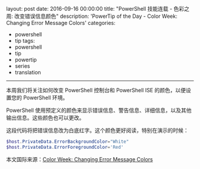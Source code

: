 ﻿layout: post
date: 2016-09-16 00:00:00
title: "PowerShell 技能连载 - 色彩之周: 改变错误信息颜色"
description: 'PowerTip of the Day - Color Week: Changing Error Message Colors'
categories:
- powershell
- tip
tags:
- powershell
- tip
- powertip
- series
- translation
---
本周我们将关注如何改变 PowerShell 控制台和 PowerShell ISE 的颜色，以便设置您的 PowerShell 环境。

PowerShell 使用预定义的颜色来显示错误信息、警告信息、详细信息，以及其他输出信息。这些颜色也可以更改。

这段代码将把错误信息改为白底红字。这个颜色更好阅读，特别在演示的时候：

```powershell
$host.PrivateData.ErrorBackgroundColor="White"
$host.PrivateData.ErrorForegroundColor='Red'
```

<!--more-->
本文国际来源：[Color Week: Changing Error Message Colors](http://community.idera.com/powershell/powertips/b/tips/posts/color-week-changing-error-message-colors)
